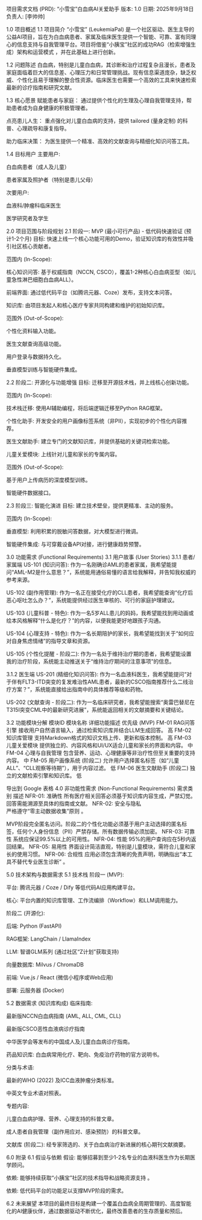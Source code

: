 项目需求文档 (PRD): “小雪宝”白血病AI关爱助手
版本: 1.0
日期: 2025年9月18日
负责人: [李帅帅]

1.0 项目概述
1.1 项目简介
“小雪宝” (LeukemiaPal) 是一个社区驱动、医生主导的公益AI项目，旨在为白血病患者、家属及临床医生提供一个智能、可靠、富有同理心的信息支持与自我管理平台。项目将借鉴“小胰宝”社区的成功RAG（检索增强生成）架构和运营模式 ，并在此基础上进行创新。   

1.2 问题陈述
白血病，特别是儿童白血病，其诊断和治疗过程复杂且漫长，患者及家庭面临着巨大的信息差、心理压力和日常管理挑战。现有信息渠道庞杂，缺乏权威、个性化且易于理解的整合性资源。临床医生也需要一个高效的工具来快速检索最新的诊疗指南和研究文献。

1.3 核心愿景
赋能患者与家庭： 通过提供个性化的生理及心理自我管理支持，帮助患者成为自身健康的积极管理者。

点亮患儿人生： 重点强化对儿童白血病的支持，提供 tailored (量身定制) 的科普、心理疏导和康复指导。

助力临床决策： 为医生提供一个精准、高效的文献查询与精细化知识问答工具。

1.4 目标用户
主要用户:

白血病患者（成人及儿童）

患者家属及照护者（特别是患儿父母）

次要用户:

血液科/肿瘤科临床医生

医学研究者及学生

2.0 项目范围与阶段规划
2.1 阶段一: MVP (最小可行产品) - 低代码快速验证 (预计1-2个月)
目标: 快速上线一个核心功能可用的Demo，验证知识库的有效性并吸引社区核心贡献者。

范围内 (In-Scope):

核心知识问答: 基于权威指南（NCCN, CSCO），覆盖1-2种核心白血病亚型（如儿童急性淋巴细胞白血病ALL）。

前端界面: 通过低代码平台（如腾讯元器、Coze）发布，支持文本问答。

知识库: 由项目发起人和核心医疗专家共同构建和维护的初始知识库。

范围外 (Out-of-Scope):

个性化资料输入功能。

医生文献查询高级功能。

用户登录与数据持久化。

垂直模型训练与智能硬件集成。

2.2 阶段二: 开源化与功能增强
目标: 迁移至开源技术栈，并上线核心创新功能。

范围内 (In-Scope):

技术栈迁移: 使用AI辅助编程，将后端逻辑迁移至Python RAG框架。

个性化助手: 开发安全的用户画像标签系统（非PII），实现初步的个性化内容推荐。

医生文献助手: 建立专门的文献知识库，并提供基础的关键词检索功能。

儿童关爱模块: 上线针对儿童和家长的专属内容。

范围外 (Out-of-Scope):

基于用户上传病历的深度模型训练。

智能硬件数据接口。

2.3 阶段三: 智能化演进
目标: 建立技术壁垒，提供更精准、主动的服务。

范围内 (In-Scope):

垂直模型: 利用积累的脱敏问答数据，对大模型进行微调。

智能硬件集成: 与可穿戴设备API对接，进行健康趋势预警。

3.0 功能需求 (Functional Requirements)
3.1 用户故事 (User Stories)
3.1.1 患者/家属端
US-101 (知识问答): 作为一名刚确诊AML的患者家属，我希望能提问“AML-M2是什么意思？”，系统能用通俗易懂的语言给我解释，并告知我权威的参考来源。

US-102 (副作用管理): 作为一名正在接受化疗的CLL患者，我希望能查询“化疗后恶心呕吐怎么办？”，系统能提供经过医生审核的、可行的家庭护理建议。

US-103 (儿童科普 - 特色): 作为一名5岁ALL患儿的妈妈，我希望能找到用动画或绘本风格解释“什么是化疗？”的内容，以便我能更好地跟孩子沟通。

US-104 (心理支持 - 特色): 作为一名长期陪护的家长，我希望能找到关于“如何应对自身焦虑情绪”的指导文章和资源。

US-105 (个性化提醒 - 阶段二): 作为一名处于维持治疗期的患者，我希望能设置我的治疗阶段，系统能主动推送关于“维持治疗期间的注意事项”的信息。

3.1.2 医生端
US-201 (精细化知识问答): 作为一名血液科医生，我希望能提问“对于伴有FLT3-ITD突变的复发难治性AML患者，最新的CSCO指南推荐什么二线治疗方案？”，系统能直接给出指南中的具体推荐等级和药物。

US-202 (文献查询 - 阶段二): 作为一名临床研究者，我希望能搜索“奥雷巴替尼在T315I突变CML中的最新研究进展”，系统能返回相关的文献摘要和关键结论。

3.2 功能模块分解
模块ID	模块名称	详细功能描述	优先级 (MVP)
FM-01	RAG问答引擎	接收用户自然语言输入，通过检索知识库并结合LLM生成回答。	高
FM-02	知识库管理	支持Markdown格式的知识文档上传、更新和版本控制。	高
FM-03	儿童关爱模块	提供独立的、内容风格和UI/UX适合儿童和家长的界面和内容。	中
FM-04	心理与自我管理	包含营养、运动、心理健康等非治疗性但至关重要的支持内容。	中
FM-05	用户画像系统	(阶段二) 允许用户选择匿名标签（如“儿童ALL”、“CLL观察等待期”），用于内容过滤。	低
FM-06	医生文献助手	(阶段二) 独立的文献检索引擎和知识库。	低

导出到 Google 表格
4.0 非功能性需求 (Non-Functional Requirements)
需求类别	描述
NFR-01: 准确性	所有医疗相关回答必须基于知识库内容生成，严禁幻觉。回答需能溯源至具体的指南或文献。
NFR-02: 安全与隐私	
严格遵守“零主动数据收集”原则 。   

MVP阶段完全匿名访问。阶段二的个性化功能必须基于用户主动选择的匿名标签，任何个人身份信息（PII）严禁存储。所有数据传输必须加密。
NFR-03: 可靠性	系统应保证99.5%以上的可用性。
NFR-04: 性能	95%的用户查询应在5秒内返回结果。
NFR-05: 易用性	界面设计简洁直观，特别是儿童模块，需符合儿童和家长的使用习惯。
NFR-06: 合规性	
应用必须包含清晰的免责声明，明确指出“本工具不替代专业医生诊断” 。   

5.0 技术架构与数据需求
5.1 技术栈
阶段一 (MVP):

平台: 腾讯元器 / Coze / Dify 等低代码AI应用构建平台。

核心: 平台内置的知识库管理、工作流编排（Workflow）和LLM调用能力。

阶段二 (开源化):

后端: Python (FastAPI)

RAG框架: LangChain / LlamaIndex

LLM: 智谱GLM系列 (通过社区“Z计划”获取支持)    

向量数据库: Milvus / ChromaDB

前端: Vue.js / React (微信小程序或Web应用)

部署: 云服务器 (Docker)

5.2 数据需求 (知识库构成)
临床指南:

最新版NCCN白血病指南 (AML, ALL, CML, CLL)

最新版CSCO恶性血液病诊疗指南

中华医学会等发布的中国成人及儿童白血病诊疗指南。

药品知识库: 白血病常用化疗、靶向、免疫治疗药物的官方说明书。

分类与术语:

最新的WHO (2022) 及ICC血液肿瘤分类标准。

中英文专业术语对照表。

专题内容:

儿童白血病护理、营养、心理支持的科普文章。

成人患者自我管理（副作用应对、感染预防）的科普文章。

文献库 (阶段二): 经专家筛选的、关于白血病治疗新进展的核心期刊文献摘要。

6.0 附录
6.1 假设与依赖
假设: 能够招募到至少1-2名专业的血液科医生作为长期医学顾问。

依赖: 能够持续获取“小胰宝”社区的技术指导和战略资源支持 。   

依赖: 低代码平台的功能足以支撑MVP阶段的需求。

6.2 未来展望
本项目的最终目标是构建一个覆盖白血病全周期管理的、高度智能化的AI健康伙伴，通过数据驱动不断优化，最终改善患者的生存质量和预后。